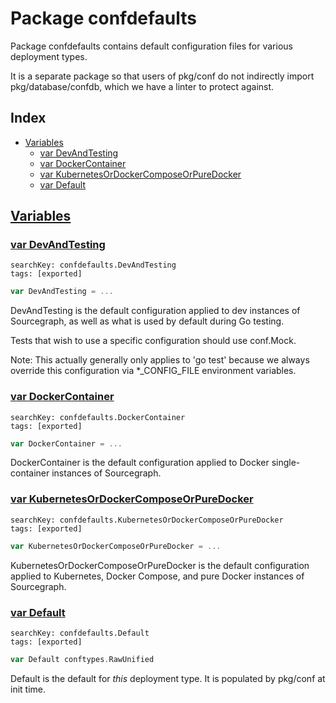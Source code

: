 # Package confdefaults

Package confdefaults contains default configuration files for various deployment types. 

It is a separate package so that users of pkg/conf do not indirectly import pkg/database/confdb, which we have a linter to protect against. 

## Index

* [Variables](#var)
    * [var DevAndTesting](#DevAndTesting)
    * [var DockerContainer](#DockerContainer)
    * [var KubernetesOrDockerComposeOrPureDocker](#KubernetesOrDockerComposeOrPureDocker)
    * [var Default](#Default)


## <a id="var" href="#var">Variables</a>

### <a id="DevAndTesting" href="#DevAndTesting">var DevAndTesting</a>

```
searchKey: confdefaults.DevAndTesting
tags: [exported]
```

```Go
var DevAndTesting = ...
```

DevAndTesting is the default configuration applied to dev instances of Sourcegraph, as well as what is used by default during Go testing. 

Tests that wish to use a specific configuration should use conf.Mock. 

Note: This actually generally only applies to 'go test' because we always override this configuration via *_CONFIG_FILE environment variables. 

### <a id="DockerContainer" href="#DockerContainer">var DockerContainer</a>

```
searchKey: confdefaults.DockerContainer
tags: [exported]
```

```Go
var DockerContainer = ...
```

DockerContainer is the default configuration applied to Docker single-container instances of Sourcegraph. 

### <a id="KubernetesOrDockerComposeOrPureDocker" href="#KubernetesOrDockerComposeOrPureDocker">var KubernetesOrDockerComposeOrPureDocker</a>

```
searchKey: confdefaults.KubernetesOrDockerComposeOrPureDocker
tags: [exported]
```

```Go
var KubernetesOrDockerComposeOrPureDocker = ...
```

KubernetesOrDockerComposeOrPureDocker is the default configuration applied to Kubernetes, Docker Compose, and pure Docker instances of Sourcegraph. 

### <a id="Default" href="#Default">var Default</a>

```
searchKey: confdefaults.Default
tags: [exported]
```

```Go
var Default conftypes.RawUnified
```

Default is the default for *this* deployment type. It is populated by pkg/conf at init time. 

